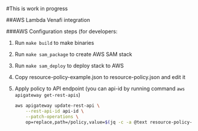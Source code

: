 #This is work in progress

##AWS Lambda Venafi integration

###AWS Configuration steps (for developers:

1. Run `make build` to make binaries

1. Run `make sam_package` to create AWS SAM stack

1. Run `make sam_deploy` to deploy stack to AWS

1. Copy resource-policy-example.json to resource-policy.json and edit it

1. Apply policy to API endpoint (you can api-id by running command `aws apigateway get-rest-apis`)
    ```bash
    aws apigateway update-rest-api \
        --rest-api-id api-id \
        --patch-operations \
        op=replace,path=/policy,value=$(jq -c -a @text resource-policy-example.json)
    ``` 